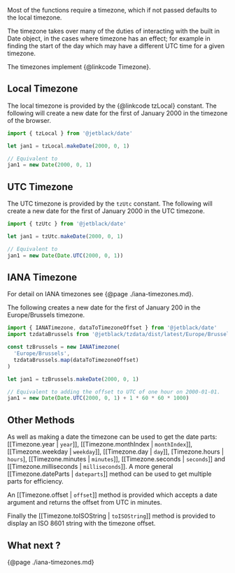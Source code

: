 Most of the functions require a timezone, which if not passed defaults
to the local timezone.

The timezone takes over many of the duties of interacting with the built in
Date object, in the cases where timezone has an effect; for example in finding
the start of the day which may have a different UTC time for a given timezone.

The timezones implement {@linkcode Timezone}.

## Local Timezone

The local timezone is provided by the {@linkcode tzLocal} constant. The following will
create a new date for the first of January 2000 in the timezone of the browser.

```js
import { tzLocal } from '@jetblack/date'

let jan1 = tzLocal.makeDate(2000, 0, 1)

// Equivalent to
jan1 = new Date(2000, 0, 1)
```

## UTC Timezone

The UTC timezone is provided by the `tzUtc` constant. The following will
create a new date for the first of January 2000 in the UTC timezone.

```js
import { tzUtc } from '@jetblack/date'

let jan1 = tzUtc.makeDate(2000, 0, 1)

// Equivalent to
jan1 = new Date(Date.UTC(2000, 0, 1))
```

## IANA Timezone

For detail on IANA timezones see {@page ./iana-timezones.md}.

The following creates a new date for the first of January 200 in the
Europe/Brussels timezone.

```js
import { IANATimezone, dataToTimezoneOffset } from '@jetblack/date'
import tzdataBrussels from '@jetblack/tzdata/dist/latest/Europe/Brussels.json'

const tzBrussels = new IANATimezone(
  'Europe/Brussels',
  tzdataBrussels.map(dataToTimezoneOffset)
)

let jan1 = tzBrussels.makeDate(2000, 0, 1)

// Equivalent to adding the offset to UTC of one hour on 2000-01-01.
jan1 = new Date(Date.UTC(2000, 0, 1) + 1 * 60 * 60 * 1000)
```

## Other Methods

As well as making a date the timezone can be used to get the date parts:
[[Timezone.year | `year`]], [[Timezone.monthIndex | `monthIndex`]],
[[Timezone.weekday | `weekday`]], [[Timezone.day | `day`]],
[Timezone.hours | `hours`], [[Timezone.minutes | `minutes`]],
[[Timezone.seconds | `seconds`]] and [[Timezone.milliseconds | `milliseconds`]].
A more general [[Timezone.dateParts | `dateparts`]] method can be used to get
multiple parts for efficiency.

An [[Timezone.offset | `offset`]] method is provided which accepts a date
argument and returns the offset from UTC in minutes.

Finally the [[Timezone.toISOString | `toISOString`]] method is provided to
display an ISO 8601 string with the timezone offset.

## What next ?

{@page ./iana-timezones.md}
